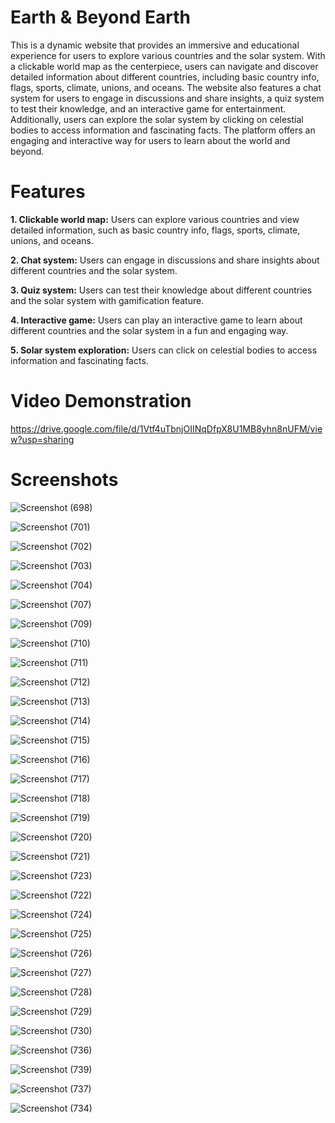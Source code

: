 # Earth & Beyond Earth

This is a dynamic website that provides an immersive and educational experience for users to explore various countries and the solar system. With a clickable world map as the centerpiece, users can navigate and discover detailed information about different countries, including basic country info, flags, sports, climate, unions, and oceans. The website also features a chat system for users to engage in discussions and share insights, a quiz system to test their knowledge, and an interactive game for entertainment. Additionally, users can explore the solar system by clicking on celestial bodies to access information and fascinating facts. The platform offers an engaging and interactive way for users to learn about the world and beyond.

# Features

**1. Clickable world map:** Users can explore various countries and view detailed information, such as basic country info, flags, sports, climate, unions, and oceans.

**2. Chat system:** Users can engage in discussions and share insights about different countries and the solar system.

**3. Quiz system:** Users can test their knowledge about different countries and the solar system with gamification feature. 

**4. Interactive game:** Users can play an interactive game to learn about different countries and the solar system in a fun and engaging way.

**5. Solar system exploration:** Users can click on celestial bodies to access information and fascinating facts.


# Video Demonstration
https://drive.google.com/file/d/1Vtf4uTbnjOIINqDfpX8U1MB8yhn8nUFM/view?usp=sharing

# Screenshots

![Screenshot (698)](https://github.com/Labonnya/Earth-and-Beyond-Earth/assets/75426550/fe1a9ecd-87a8-454a-945e-72d8c37319f1)

![Screenshot (701)](https://github.com/Labonnya/Earth-and-Beyond-Earth/assets/75426550/69127363-eefd-442c-b271-09b007d1f711)

![Screenshot (702)](https://github.com/Labonnya/Earth-and-Beyond-Earth/assets/75426550/57bc3dc4-be85-4d30-8386-dfd8069a77b0)

![Screenshot (703)](https://github.com/Labonnya/Earth-and-Beyond-Earth/assets/75426550/3e7b0af7-8c3c-4410-811b-d2baf88177c6)

![Screenshot (704)](https://github.com/Labonnya/Earth-and-Beyond-Earth/assets/75426550/51fe9cfd-8f08-4cff-830f-8a778ff136fa)

![Screenshot (707)](https://github.com/Labonnya/Earth-and-Beyond-Earth/assets/75426550/66e6f90d-dc01-4409-a3b3-8c5570dd918a)

![Screenshot (709)](https://github.com/Labonnya/Earth-and-Beyond-Earth/assets/75426550/e1e38da9-8922-48b0-aec7-f3c191c7cb1b)

![Screenshot (710)](https://github.com/Labonnya/Earth-and-Beyond-Earth/assets/75426550/84b72643-f5a3-4f50-b069-6b0cce2fac85)

![Screenshot (711)](https://github.com/Labonnya/Earth-and-Beyond-Earth/assets/75426550/8150de37-e77a-4735-9862-c18e2525749c)

![Screenshot (712)](https://github.com/Labonnya/Earth-and-Beyond-Earth/assets/75426550/34e53cdf-2432-4508-a791-b8b2242a8b3a)

![Screenshot (713)](https://github.com/Labonnya/Earth-and-Beyond-Earth/assets/75426550/24e93983-2dd3-4952-9a5b-580071e85bb4)

![Screenshot (714)](https://github.com/Labonnya/Earth-and-Beyond-Earth/assets/75426550/b7abebd5-18e1-432d-8134-eef631d10ccd)

![Screenshot (715)](https://github.com/Labonnya/Earth-and-Beyond-Earth/assets/75426550/10093740-c190-4366-bd90-706002303f68)

![Screenshot (716)](https://github.com/Labonnya/Earth-and-Beyond-Earth/assets/75426550/34081cdc-485f-4949-ab97-1425daa9fc6f)

![Screenshot (717)](https://github.com/Labonnya/Earth-and-Beyond-Earth/assets/75426550/5f1de6b0-6ce3-4855-92d9-f15e8e375490)

![Screenshot (718)](https://github.com/Labonnya/Earth-and-Beyond-Earth/assets/75426550/fe261ce3-d9ae-4d4b-9feb-709c4c0c49d2)

![Screenshot (719)](https://github.com/Labonnya/Earth-and-Beyond-Earth/assets/75426550/3b63a012-10c8-4a72-839a-4526843f843d)

![Screenshot (720)](https://github.com/Labonnya/Earth-and-Beyond-Earth/assets/75426550/41d743a8-2faa-47b9-9346-62f073627175)

![Screenshot (721)](https://github.com/Labonnya/Earth-and-Beyond-Earth/assets/75426550/e9655520-dd8f-436f-9927-7cb68aa1fae8)

![Screenshot (723)](https://github.com/Labonnya/Earth-and-Beyond-Earth/assets/75426550/71825bbd-21e4-44b2-9b75-168787b77d2c)

![Screenshot (722)](https://github.com/Labonnya/Earth-and-Beyond-Earth/assets/75426550/2386fae4-f086-40d7-bab4-cb1b20d95eb7)

![Screenshot (724)](https://github.com/Labonnya/Earth-and-Beyond-Earth/assets/75426550/98b4db49-7119-41e1-8586-517a3a0b5bc4)

![Screenshot (725)](https://github.com/Labonnya/Earth-and-Beyond-Earth/assets/75426550/26d46a78-b90b-4063-8db6-176a2de8a4d5)

![Screenshot (726)](https://github.com/Labonnya/Earth-and-Beyond-Earth/assets/75426550/381c220d-6bf0-48ab-a93f-a6c4080ec94d)

![Screenshot (727)](https://github.com/Labonnya/Earth-and-Beyond-Earth/assets/75426550/95d29c95-d97c-429f-bf9c-d2861334d2c2)

![Screenshot (728)](https://github.com/Labonnya/Earth-and-Beyond-Earth/assets/75426550/8de7df8c-4126-4b61-a34b-0fe681ef95c3)

![Screenshot (729)](https://github.com/Labonnya/Earth-and-Beyond-Earth/assets/75426550/16d9ed40-5721-4dc6-8d66-02a92cc780ca)

![Screenshot (730)](https://github.com/Labonnya/Earth-and-Beyond-Earth/assets/75426550/ecfa318c-180e-45ef-8365-3b26942e3a66)

![Screenshot (736)](https://github.com/Labonnya/Earth-and-Beyond-Earth/assets/75426550/b3521e10-cb33-462e-a966-250f4d4adea2)

![Screenshot (739)](https://github.com/Labonnya/Earth-and-Beyond-Earth/assets/75426550/f1b766c3-7d66-46ec-bd00-8ea285135249)

![Screenshot (737)](https://github.com/Labonnya/Earth-and-Beyond-Earth/assets/75426550/9898df85-db6c-4eca-9630-904302b1ecaf)

![Screenshot (734)](https://github.com/Labonnya/Earth-and-Beyond-Earth/assets/75426550/f3fe42cd-ff97-4304-80bb-17f2fa217069)









